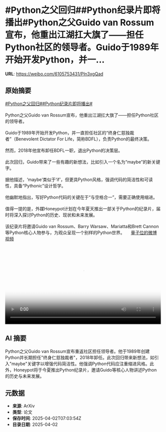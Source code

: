 # #Python之父回归##Python纪录片即将播出#Python之父Guido van Rossum宣布，他重出江湖扛大旗了——担任Python社区的领导者。Guido于1989年开始开发Python，并一...

**URL**: https://weibo.com/6105753431/Pln3xgQad

## 原始摘要

<a href="https://m.weibo.cn/search?containerid=231522type%3D1%26t%3D10%26q%3D%23Python%E4%B9%8B%E7%88%B6%E5%9B%9E%E5%BD%92%23&amp;extparam=%23Python%E4%B9%8B%E7%88%B6%E5%9B%9E%E5%BD%92%23" data-hide=""><span class="surl-text">#Python之父回归#</span></a><a href="https://m.weibo.cn/search?containerid=231522type%3D1%26t%3D10%26q%3D%23Python%E7%BA%AA%E5%BD%95%E7%89%87%E5%8D%B3%E5%B0%86%E6%92%AD%E5%87%BA%23&amp;extparam=%23Python%E7%BA%AA%E5%BD%95%E7%89%87%E5%8D%B3%E5%B0%86%E6%92%AD%E5%87%BA%23" data-hide=""><span class="surl-text">#Python纪录片即将播出#</span></a><br><br>Python之父Guido van Rossum宣布，他重出江湖扛大旗了——担任Python社区的领导者。<br><br>Guido于1989年开始开发Python，并一直担任社区的“终身仁慈独裁者”（Benevolent Dictator For Life，简称BDFL），负责Python的最终决策。<br><br>然而，2018年他宣布卸任BDFL一职，退出Python的决策层。<br><br>此次回归，Guido带来了一些有趣的新想法，比如引入一个名为“maybe”的新关键字。<br><br>据他描述，‘maybe’类似于‘if’，但更具Python风格，强调代码的简洁性和可读性，具备“Pythonic”设计哲学。<br><br>他幽默地指出，写好Python代码的关键在于“与空格合一”，需要正确使用缩进。<br><br>值得一提的是，外媒Honeypot计划在今年夏天推出一部关于Python的纪录片，届时将深入探讨Python的历史、现状和未来发展。<br><br>该纪录片将邀请Guido van Rossum、Barry Warsaw、Mariatta和Brett Cannon等Python核心人物参与，为观众呈现一个别样的Python世界。 <a href="https://video.weibo.com/show?fid=1034:5150934896934916" data-hide=""><span class="url-icon"><img style="width: 1rem;height: 1rem" src="https://h5.sinaimg.cn/upload/2015/09/25/3/timeline_card_small_video_default.png" referrerpolicy="no-referrer"></span><span class="surl-text">量子位的微博视频</span></a><br clear="both"><div style="clear: both"></div><video controls="controls" poster="https://tvax4.sinaimg.cn/orj480/006Fd7o3ly1i029u05c0jj30zk0k00sx.jpg" style="width: 100%"><source src="https://f.video.weibocdn.com/o0/nzRoMmtllx08n9uMAK0801041200myQR0E010.mp4?label=mp4_720p&amp;template=1280x720.25.0&amp;ori=0&amp;ps=1Cx9YB1mmR49jS&amp;Expires=1743580955&amp;ssig=0R5OEHT%2Fdt&amp;KID=unistore,video"><source src="https://f.video.weibocdn.com/o0/I3Ur0CdFlx08n9uMhcac01041200b1uB0E010.mp4?label=mp4_hd&amp;template=852x480.25.0&amp;ori=0&amp;ps=1Cx9YB1mmR49jS&amp;Expires=1743580955&amp;ssig=kHufwxFOn1&amp;KID=unistore,video"><source src="https://f.video.weibocdn.com/o0/ZQ76QVdqlx08n9uM53Di0104120074fP0E010.mp4?label=mp4_ld&amp;template=640x360.25.0&amp;ori=0&amp;ps=1Cx9YB1mmR49jS&amp;Expires=1743580955&amp;ssig=4dx9otHqpn&amp;KID=unistore,video"><p>视频无法显示，请前往<a href="https://video.weibo.com/show?fid=1034%3A5150934896934916" target="_blank" rel="noopener noreferrer">微博视频</a>观看。</p></video>

## AI 摘要

Python之父Guido van Rossum宣布重返社区担任领导者。他于1989年创建Python并长期担任"终身仁慈独裁者"，2018年卸任。此次回归带来新想法，如引入"maybe"关键字以增强代码简洁性。他强调Python代码应注重缩进风格。此外，Honeypot将于今夏推出Python纪录片，邀请Guido等核心人物讲述Python的历史与未来发展。

## 元数据

- **来源**: ArXiv
- **类型**: 论文
- **保存时间**: 2025-04-02T07:03:54Z
- **目录日期**: 2025-04-02
